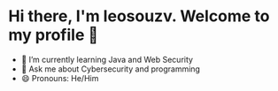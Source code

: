 # **Hi there, I'm leosouzv. Welcome to my profile** 🖖


- 🌱 I’m currently learning Java and Web Security
- 💬 Ask me about Cybersecurity and programming
- 😄 Pronouns: He/Him

